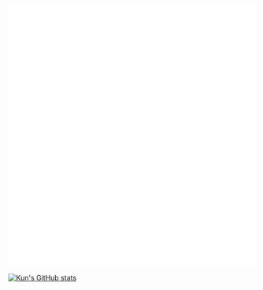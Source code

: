 ![Metrics](https://github.com/houlangit/houlangit/blob/master/github-metrics.svg)


[![Kun's GitHub stats](https://github-readme-stats.vercel.app/api?username=houlangit)](https://github.com/anuraghazra/github-readme-stats)